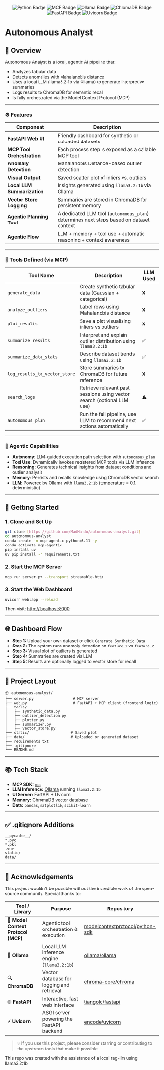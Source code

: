 <p align="center">
  <img src="https://img.shields.io/badge/Python-3.12-blue?logo=python" alt="Python Badge"/>
  <img src="https://img.shields.io/badge/MCP-Model_Context_Protocol-purple" alt="MCP Badge"/>
  <img src="https://img.shields.io/badge/Ollama-LLM-green" alt="Ollama Badge"/>
  <img src="https://img.shields.io/badge/ChromaDB-VectorDB-orange" alt="ChromaDB Badge"/>
  <img src="https://img.shields.io/badge/FastAPI-Web_UI-teal" alt="FastAPI Badge"/>
  <img src="https://img.shields.io/badge/Uvicorn-ASGI_Server-black" alt="Uvicorn Badge"/>
</p>

# Autonomous Analyst

## 🧠 Overview
Autonomous Analyst is a local, agentic AI pipeline that:
- Analyzes tabular data
- Detects anomalies with Mahalanobis distance
- Uses a local LLM (llama3.2:1b via Ollama) to generate interpretive summaries
- Logs results to ChromaDB for semantic recall
- Is fully orchestrated via the Model Context Protocol (MCP)

---

### ⚙️ Features

| Component                    | Description                                                                                 |
|-----------------------------|---------------------------------------------------------------------------------------------|
| **FastAPI Web UI**          | Friendly dashboard for synthetic or uploaded datasets                                      |
| **MCP Tool Orchestration**  | Each process step is exposed as a callable MCP tool                                        |
| **Anomaly Detection**       | Mahalanobis Distance-based outlier detection                                               |
| **Visual Output**           | Saved scatter plot of inliers vs. outliers                                                 |
| **Local LLM Summarization** | Insights generated using `llama3.2:1b` via Ollama                                           |
| **Vector Store Logging**    | Summaries are stored in ChromaDB for persistent memory                                     |
| **Agentic Planning Tool**   | A dedicated LLM tool (`autonomous_plan`) determines next steps based on dataset context    |
| **Agentic Flow**            | LLM + memory + tool use + automatic reasoning + context awareness                          |

---

### 🧪 Tools Defined (via MCP)

| Tool Name                     | Description                                                                                      | LLM Used |
|------------------------------|--------------------------------------------------------------------------------------------------|----------|
| `generate_data`              | Create synthetic tabular data (Gaussian + categorical)                                           | ❌        |
| `analyze_outliers`           | Label rows using Mahalanobis distance                                                           | ❌        |
| `plot_results`               | Save a plot visualizing inliers vs outliers                                                     | ❌        |
| `summarize_results`          | Interpret and explain outlier distribution using `llama3.2:1b`                                  | ✅        |
| `summarize_data_stats`       | Describe dataset trends using `llama3.2:1b`                                                     | ✅        |
| `log_results_to_vector_store`| Store summaries to ChromaDB for future reference                                                 | ❌        |
| `search_logs`                | Retrieve relevant past sessions using vector search (optional LLM use)                         | ⚠️        |
| `autonomous_plan`            | Run the full pipeline, use LLM to recommend next actions automatically                          | ✅        |

---

### 🤖 Agentic Capabilities

- **Autonomy**: LLM-guided execution path selection with `autonomous_plan`
- **Tool Use**: Dynamically invokes registered MCP tools via LLM inference
- **Reasoning**: Generates technical insights from dataset conditions and outlier analysis
- **Memory**: Persists and recalls knowledge using ChromaDB vector search
- **LLM**: Powered by Ollama with `llama3.2:1b` (temperature = 0.1, deterministic)


---

## 🚀 Getting Started

### 1. Clone and Set Up
```bash
git clone [https://github.com/MadMando/autonomous-analyst.git]
cd autonomous-analyst
conda create -n mcp-agentic python=3.11 -y
conda activate mcp-agentic
pip install uv
uv pip install -r requirements.txt
```

### 2. Start the MCP Server
```bash
mcp run server.py --transport streamable-http
```

### 3. Start the Web Dashboard
```bash
uvicorn web:app --reload
```
Then visit: [http://localhost:8000](http://localhost:8000)

---

## 🌐 Dashboard Flow

- **Step 1:** Upload your own dataset or click `Generate Synthetic Data`
- **Step 2:** The system runs anomaly detection on `feature_1` vs `feature_2`
- **Step 3:** Visual plot of outliers is generated
- **Step 4:** Summaries are created via LLM
- **Step 5:** Results are optionally logged to vector store for recall

---

## 📁 Project Layout
```
📦 autonomous-analyst/
├── server.py                  # MCP server
├── web.py                     # FastAPI + MCP client (frontend logic)
├── tools/
│   ├── synthetic_data.py
│   ├── outlier_detection.py
│   ├── plotter.py
│   ├── summarizer.py
│   ├── vector_store.py
├── static/                   # Saved plot
├── data/                     # Uploaded or generated dataset
├── requirements.txt
├── .gitignore
└── README.md
```

---

## 📚 Tech Stack
- **MCP SDK:** [`mcp`](https://github.com/modelcontextprotocol/python-sdk)
- **LLM Inference:** [Ollama](https://ollama.com/) running `llama3.2:1b`
- **UI Server:** FastAPI + Uvicorn
- **Memory:** ChromaDB vector database
- **Data:** `pandas`, `matplotlib`, `scikit-learn`

---

## ✅ .gitignore Additions
```
__pycache__/
*.pyc
*.pkl
.env
static/
data/
```

---

## 🙌 Acknowledgements

This project wouldn't be possible without the incredible work of the open-source community. Special thanks to:

| Tool / Library              | Purpose                                         | Repository |
|----------------------------|-------------------------------------------------|------------|
| 🧠 **Model Context Protocol (MCP)** | Agentic tool orchestration & execution        | [modelcontextprotocol/python-sdk](https://github.com/modelcontextprotocol/python-sdk) |
| 💬 **Ollama**              | Local LLM inference engine (`llama3.2:1b`)      | [ollama/ollama](https://github.com/ollama/ollama) |
| 🔍 **ChromaDB**            | Vector database for logging and retrieval      | [chroma-core/chroma](https://github.com/chroma-core/chroma) |
| 🌐 **FastAPI**             | Interactive, fast web interface                | [tiangolo/fastapi](https://github.com/tiangolo/fastapi) |
| ⚡ **Uvicorn**             | ASGI server powering the FastAPI backend       | [encode/uvicorn](https://github.com/encode/uvicorn) |


> 💡 If you use this project, please consider starring or contributing to the upstream tools that make it possible.

This repo was created with the assistance of a local rag-llm using llama3.2:1b
